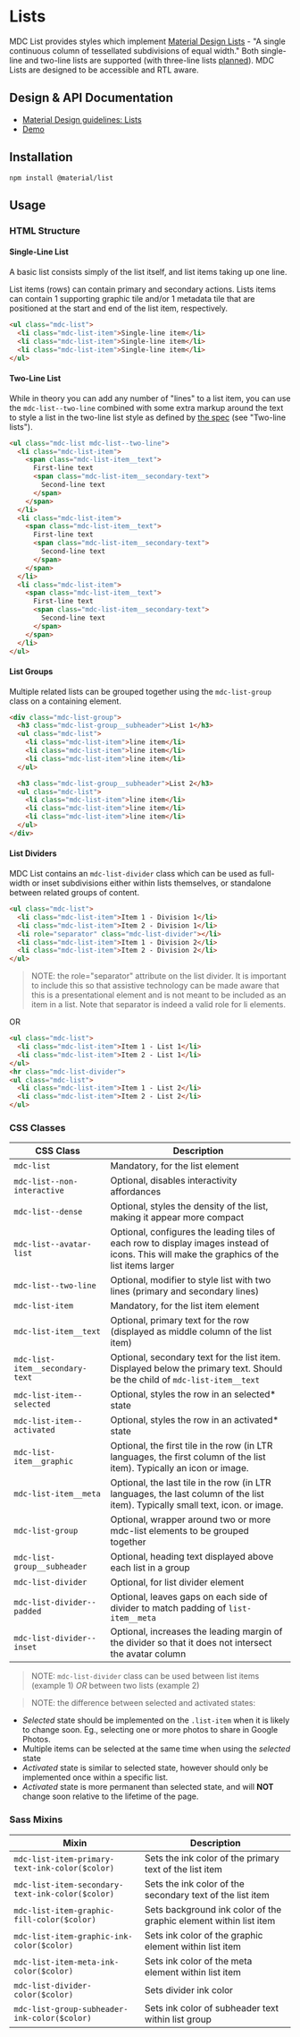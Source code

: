 <!--docs:
title: "Lists"
layout: detail
section: components
excerpt: "Lists present multiple line items vertically as a single continuous element."
iconId: list
path: /catalog/lists/
-->

# Lists

<!--<div class="article__asset">
  <a class="article__asset-link"
     href="https://material-components.github.io/material-components-web-catalog/#/component/list">
    <img src="{{ site.rootpath }}/images/mdc_web_screenshots/lists.png" width="365" alt="Lists screenshot">
  </a>
</div>-->

MDC List provides styles which implement [Material Design Lists](https://material.io/go/design-lists) -
"A single continuous column of tessellated subdivisions of equal width." Both single-line and two-line lists are
supported (with three-line lists [planned](https://github.com/material-components/material-components-web/issues/31)).
MDC Lists are designed to be accessible and RTL aware.

## Design & API Documentation

<ul class="icon-list">
  <li class="icon-list-item icon-list-item--spec">
    <a href="https://material.io/go/design-lists">Material Design guidelines: Lists</a>
  </li>
  <li class="icon-list-item icon-list-item--link">
    <a href="https://material-components.github.io/material-components-web-catalog/#/component/list">Demo</a>
  </li>
</ul>

## Installation
```
npm install @material/list
```

## Usage

### HTML Structure

#### Single-Line List
A basic list consists simply of the list itself, and list items taking up one line.

List items (rows) can contain primary and secondary actions. Lists items can contain 1 supporting graphic tile and/or 1 metadata tile that are positioned at the start and end of the list item, respectively.


```html
<ul class="mdc-list">
  <li class="mdc-list-item">Single-line item</li>
  <li class="mdc-list-item">Single-line item</li>
  <li class="mdc-list-item">Single-line item</li>
</ul>
```

#### Two-Line List
While in theory you can add any number of "lines" to a list item, you can use the `mdc-list--two-line` combined with some extra markup around the text to style a list in the two-line list style as defined by [the spec](https://material.io/go/design-lists#lists-specs) (see "Two-line lists").

```html
<ul class="mdc-list mdc-list--two-line">
  <li class="mdc-list-item">
    <span class="mdc-list-item__text">
      First-line text
      <span class="mdc-list-item__secondary-text">
        Second-line text
      </span>
    </span>
  </li>
  <li class="mdc-list-item">
    <span class="mdc-list-item__text">
      First-line text
      <span class="mdc-list-item__secondary-text">
        Second-line text
      </span>
    </span>
  </li>
  <li class="mdc-list-item">
    <span class="mdc-list-item__text">
      First-line text
      <span class="mdc-list-item__secondary-text">
        Second-line text
      </span>
    </span>
  </li>
</ul>
```

#### List Groups
Multiple related lists can be grouped together using the `mdc-list-group` class on a containing element.

```html
<div class="mdc-list-group">
  <h3 class="mdc-list-group__subheader">List 1</h3>
  <ul class="mdc-list">
    <li class="mdc-list-item">line item</li>
    <li class="mdc-list-item">line item</li>
    <li class="mdc-list-item">line item</li>
  </ul>

  <h3 class="mdc-list-group__subheader">List 2</h3>
  <ul class="mdc-list">
    <li class="mdc-list-item">line item</li>
    <li class="mdc-list-item">line item</li>
    <li class="mdc-list-item">line item</li>
  </ul>
</div>
```

#### List Dividers
MDC List contains an `mdc-list-divider` class which can be used as full-width or inset subdivisions either within lists themselves, or standalone between related groups of content.

```html
<ul class="mdc-list">
  <li class="mdc-list-item">Item 1 - Division 1</li>
  <li class="mdc-list-item">Item 2 - Division 1</li>
  <li role="separator" class="mdc-list-divider"></li>
  <li class="mdc-list-item">Item 1 - Division 2</li>
  <li class="mdc-list-item">Item 2 - Division 2</li>
</ul>
```

> NOTE: the role="separator" attribute on the list divider. It is important to include this so that assistive technology can be made aware that this is a presentational element and is not meant to be included as an item in a list. Note that separator is indeed a valid role for li elements.

OR

```html
<ul class="mdc-list">
  <li class="mdc-list-item">Item 1 - List 1</li>
  <li class="mdc-list-item">Item 2 - List 1</li>
</ul>
<hr class="mdc-list-divider">
<ul class="mdc-list">
  <li class="mdc-list-item">Item 1 - List 2</li>
  <li class="mdc-list-item">Item 2 - List 2</li>
</ul>
```

### CSS Classes
CSS Class | Description
--- | ---
`mdc-list` | Mandatory, for the list element
`mdc-list--non-interactive` | Optional, disables interactivity affordances
`mdc-list--dense` | Optional, styles the density of the list, making it appear more compact
`mdc-list--avatar-list` | Optional, configures the leading tiles of each row to display images instead of icons. This will make the graphics of the list items larger
`mdc-list--two-line` | Optional, modifier to style list with two lines (primary and secondary lines)
`mdc-list-item` | Mandatory, for the list item element
`mdc-list-item__text` |	Optional, primary text for the row (displayed as middle column of the list item)
`mdc-list-item__secondary-text` | Optional, secondary text for the list item. Displayed below the primary text. Should be the child of `mdc-list-item__text`
`mdc-list-item--selected` | Optional, styles the row in an selected* state
`mdc-list-item--activated` | Optional, styles the row in an activated* state
`mdc-list-item__graphic` | Optional, the first tile in the row (in LTR languages, the first column of the list item). Typically an icon or image.
`mdc-list-item__meta`	| Optional, the last tile in the row (in LTR languages, the last column of the list item). Typically small text, icon. or image.
`mdc-list-group` | Optional, wrapper around two or more mdc-list elements to be grouped together
`mdc-list-group__subheader` |	Optional, heading text displayed above each list in a group
`mdc-list-divider` | Optional, for list divider element
`mdc-list-divider--padded` | Optional, leaves gaps on each side of divider to match padding of `list-item__meta`
`mdc-list-divider--inset` | Optional, increases the leading margin of the divider so that it does not intersect the avatar column

> NOTE: `mdc-list-divider` class can be used between list items (example 1) *OR* between two lists (example 2)

> NOTE: the difference between selected and activated states:

* *Selected* state should be implemented on the `.list-item` when it is likely to change soon. Eg., selecting one or more photos to share in Google Photos.
* Multiple items can be selected at the same time when using the *selected* state
* *Activated* state is similar to selected state, however should only be implemented once within a specific list.
* *Activated* state is more permanent than selected state, and will **NOT** change soon relative to the lifetime of the page.

### Sass Mixins
Mixin | Description
--- | ---
`mdc-list-item-primary-text-ink-color($color)` | Sets the ink color of the primary text of the list item
`mdc-list-item-secondary-text-ink-color($color)` | Sets the ink color of the secondary text of the list item
`mdc-list-item-graphic-fill-color($color)` | Sets background ink color of the graphic element within list item
`mdc-list-item-graphic-ink-color($color)` | Sets ink color of the graphic element within list item
`mdc-list-item-meta-ink-color($color)` | Sets ink color of the meta element within list item
`mdc-list-divider-color($color)` | Sets divider ink color
`mdc-list-group-subheader-ink-color($color)` | Sets ink color of subheader text within list group
